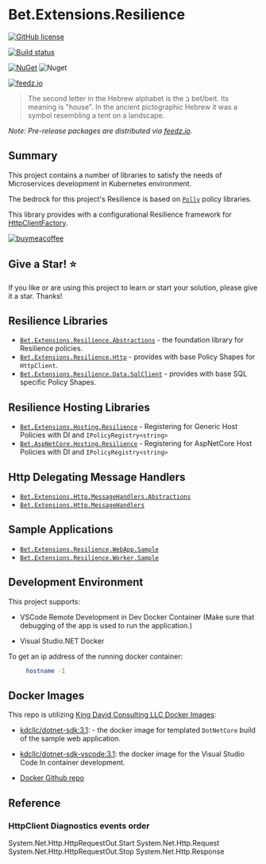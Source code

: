 # Bet.Extensions.Resilience

[![GitHub license](https://img.shields.io/badge/license-MIT-blue.svg?style=flat-square)](https://raw.githubusercontent.com/kdcllc/Bet.Extensions.Resilience/master/LICENSE)

[![Build status](https://ci.appveyor.com/api/projects/status/tmqs7xbq1aqee3md/branch/master?svg=true)](https://ci.appveyor.com/project/kdcllc/bet-extensions-resilience/branch/master)

[![NuGet](https://img.shields.io/nuget/v/Bet.Extensions.Resilience.Abstractions.svg)](https://www.nuget.org/packages?q=Bet.Extensions.Resilience.Abstractions)
![Nuget](https://img.shields.io/nuget/dt/Bet.Extensions.Resilience.Abstractions)

[![feedz.io](https://img.shields.io/badge/endpoint.svg?url=https://f.feedz.io/kdcllc/bet-extensions-resilience/shield/Bet.Extensions.Resilience.Abstractions/latest)](https://f.feedz.io/kdcllc/bet-extensions-resilience/packages/Bet.Extensions.Resilience.Abstractions/latest/download)

> The second letter in the Hebrew alphabet is the ב bet/beit. Its meaning is "house". In the ancient pictographic Hebrew it was a symbol resembling a tent on a landscape.

*Note: Pre-release packages are distributed via [feedz.io](https://f.feedz.io/kdcllc/bet-extensions-resilience/nuget/index.json).*

## Summary

This project contains a number of libraries to satisfy the needs of Microservices development in Kubernetes environment.

The bedrock for this project's Resilience is based on [`Polly`](https://github.com/App-vNext/Polly) policy libraries.

This library provides with a configurational Resilience framework for [HttpClientFactory](https://docs.microsoft.com/en-us/dotnet/architecture/microservices/implement-resilient-applications/use-httpclientfactory-to-implement-resilient-http-requests).

[![buymeacoffee](https://www.buymeacoffee.com/assets/img/custom_images/orange_img.png)](https://www.buymeacoffee.com/vyve0og)

## Give a Star! :star:

If you like or are using this project to learn or start your solution, please give it a star. Thanks!

## Resilience Libraries

- [`Bet.Extensions.Resilience.Abstractions`](./src/Bet.Extensions.Resilience.Abstractions/) - the foundation library for Resilience policies.
- [`Bet.Extensions.Resilience.Http`](./src/Bet.Extensions.Resilience.Http/) - provides with base Policy Shapes for `HttpClient`.
- [`Bet.Extensions.Resilience.Data.SqlClient`](./src/Bet.Extensions.Resilience.Data.SqlClient/) - provides with base SQL specific Policy Shapes.

## Resilience Hosting Libraries

- [`Bet.Extensions.Hosting.Resilience`](./src/Bet.Extensions.Hosting.Resilience/) - Registering for Generic Host Policies with DI and `IPolicyRegistry<string>`
- [`Bet.AspNetCore.Hosting.Resilience`](./src/Bet.AspNetCore.Hosting.Resilience/) - Registering for AspNetCore Host Policies with DI and `IPolicyRegistry<string>`

## Http Delegating Message Handlers

- [`Bet.Extensions.Http.MessageHandlers.Abstractions`](./src/Bet.Extensions.Http.MessageHandlers.Abstractions/)
- [`Bet.Extensions.Http.MessageHandlers`](./src/Bet.Extensions.Http.MessageHandlers/)

## Sample Applications

- [`Bet.Extensions.Resilience.WebApp.Sample`](./src/Bet.Extensions.Resilience.WebApp.Sample/)
- [`Bet.Extensions.Resilience.Worker.Sample`](./src/Bet.Extensions.Resilience.Worker.Sample/)

## Development Environment

This project supports:

- VSCode Remote Development in Dev Docker Container (Make sure that debugging of the app is used to run the application.)

- Visual Studio.NET Docker

To get an ip address of the running docker container:

```bash
     hostname -I
```

## Docker Images

This repo is utilizing [King David Consulting LLC Docker Images](https://hub.docker.com/u/kdcllc):

- [kdcllc/dotnet-sdk:3.1](https://hub.docker.com/r/kdcllc/dotnet-sdk-vscode):  - the docker image for templated `DotNetCore` build of the sample web application.

- [kdcllc/dotnet-sdk-vscode:3.1](https://hub.docker.com/r/kdcllc/dotnet-sdk/tags): the docker image for the Visual Studio Code In container development.

- [Docker Github repo](https://github.com/kdcllc/docker/blob/master/dotnet/dotnet-docker.md)

## Reference

### HttpClient Diagnostics events order

System.Net.Http.HttpRequestOut.Start
System.Net.Http.Request
System.Net.Http.HttpRequestOut.Stop
System.Net.Http.Response
